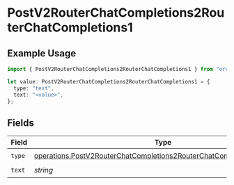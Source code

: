 # PostV2RouterChatCompletions2RouterChatCompletions1

## Example Usage

```typescript
import { PostV2RouterChatCompletions2RouterChatCompletions1 } from "orq-poc-typescript/models/operations";

let value: PostV2RouterChatCompletions2RouterChatCompletions1 = {
  type: "text",
  text: "<value>",
};
```

## Fields

| Field                                                                                                                                                            | Type                                                                                                                                                             | Required                                                                                                                                                         | Description                                                                                                                                                      |
| ---------------------------------------------------------------------------------------------------------------------------------------------------------------- | ---------------------------------------------------------------------------------------------------------------------------------------------------------------- | ---------------------------------------------------------------------------------------------------------------------------------------------------------------- | ---------------------------------------------------------------------------------------------------------------------------------------------------------------- |
| `type`                                                                                                                                                           | [operations.PostV2RouterChatCompletions2RouterChatCompletionsPublicType](../../models/operations/postv2routerchatcompletions2routerchatcompletionspublictype.md) | :heavy_check_mark:                                                                                                                                               | N/A                                                                                                                                                              |
| `text`                                                                                                                                                           | *string*                                                                                                                                                         | :heavy_check_mark:                                                                                                                                               | N/A                                                                                                                                                              |